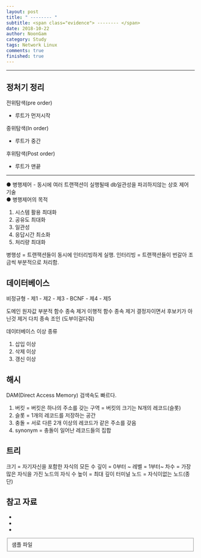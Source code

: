 ```yaml
---
layout: post
title: " -------- "
subtitle: <span class="evidence"> -------- </span>
date: 2018-10-22
author: NoonGam
category: Study
tags: Network Linux
comments: true
finished: true
---
```


---


## 정처기 정리

전위탐색(pre order)
- 루트가 먼저시작

중위탐색(In order)
- 루트가 중간

후위탐색(Post order)
- 루트가 맨끝

---
● 병행제어 - 동시에 여러 트랜잭션이 실행될때 db일관성을 파괴하지않는 상호 제어 기술<br>
● 병행제어의 목적
1. 시스템 활용 최대화
2. 공유도 최대화
3. 일관성
4. 응답시간 최소화
5. 처리량 최대화

병행성 = 트랜잭션들이 동시에 인터리빙하게 실행.
인터리빙 = 트랜잭션들이 번갈아 조금씩 부분적으로 처리함.


## 데이터베이스

비정규형 - 제1 - 제2 - 제3 - BCNF - 제4 - 제5

도메인 원자값
부분적 함수 종속 제거
이행적 함수 종속 제거
결정자이면서 후보키가 아닌것 제거
다치 종속
조인
(도부이걸다줘)


데이터베이스 이상 종류
1. 삽입 이상
2. 삭제 이상
3. 갱신 이상

## 해시

DAM(Direct Access Memory)
검색속도 빠르다.

1. 버킷 = 버킷은 하나의 주소를 갖는 구역 = 버킷의 크기는 N개의 레코드(슬롯)
2. 슬롯 = 1개의 레코드를 저장하는 공간
3. 충돌 = 서로 다른 2개 이상의 레코드가 같은 주소를 갖음
4. synonym = 충돌이 일어난 레코드들의 집합



## 트리

크기 = 자기자신을 포함한 자식의 모든 수
깊이 = 0부터 ~
레벨 = 1부터~
차수 = 가장 많은 자식을 가진 노드의 자식 수
높이 = 최대 깊이
터미널 노드 = 자식이없는 노드(종단)

## 참고 자료
*
*
*
<fieldset id="gpg-fieldset">
 샘플 파일
</fieldset>
